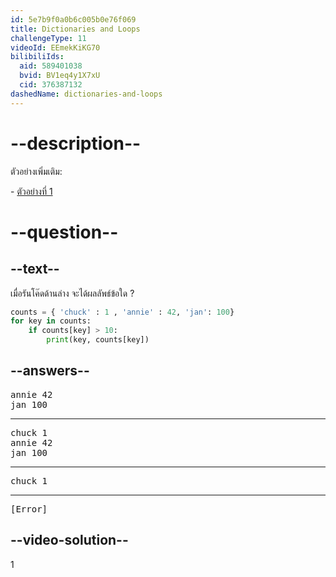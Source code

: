 ```yaml
---
id: 5e7b9f0a0b6c005b0e76f069
title: Dictionaries and Loops
challengeType: 11
videoId: EEmekKiKG70
bilibiliIds:
  aid: 589401038
  bvid: BV1eq4y1X7xU
  cid: 376387132
dashedName: dictionaries-and-loops
---
```


# --description--

ตัวอย่างเพิ่มเติม:

\- [ตัวอย่างที่ 1](https://www.youtube.com/watch?v=PrhZ9qwBDD8)

# --question--

## --text--

เมื่อรันโค๊ดด้านล่าง จะได้ผลลัพธ์ข้อใด ?

```python
counts = { 'chuck' : 1 , 'annie' : 42, 'jan': 100}
for key in counts:
    if counts[key] > 10:
        print(key, counts[key])
```

## --answers--

<pre>annie 42
jan 100</pre>

---

<pre>chuck 1
annie 42
jan 100</pre>

---

<pre>chuck 1</pre>

---

<pre>[Error]</pre>

## --video-solution--

1
